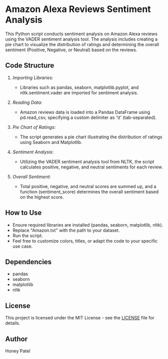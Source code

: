 # Amazon Alexa Reviews Sentiment Analysis

This Python script conducts sentiment analysis on Amazon Alexa reviews using the VADER sentiment analysis tool. The analysis includes creating a pie chart to visualize the distribution of ratings and determining the overall sentiment (Positive, Negative, or Neutral) based on the reviews.

## Code Structure

1. *Importing Libraries:*
   - Libraries such as pandas, seaborn, matplotlib.pyplot, and nltk.sentiment.vader are imported for sentiment analysis.

2. *Reading Data:*
   - Amazon reviews data is loaded into a Pandas DataFrame using pd.read_csv, specifying a custom delimiter as '\t' (tab-separated).

3. *Pie Chart of Ratings:*
   - The script generates a pie chart illustrating the distribution of ratings using Seaborn and Matplotlib.

4. *Sentiment Analysis:*
   - Utilizing the VADER sentiment analysis tool from NLTK, the script calculates positive, negative, and neutral sentiments for each review.

5. *Overall Sentiment:*
   - Total positive, negative, and neutral scores are summed up, and a function (sentiment_score) determines the overall sentiment based on the highest score.

## How to Use

- Ensure required libraries are installed (pandas, seaborn, matplotlib, nltk).
- Replace "Amazon.txt" with the path to your dataset.
- Run the script.
- Feel free to customize colors, titles, or adapt the code to your specific use case.

## Dependencies

- pandas
- seaborn
- matplotlib
- nltk

## License

This project is licensed under the MIT License - see the [LICENSE](LICENSE) file for details.

## Author

Honey Patel
